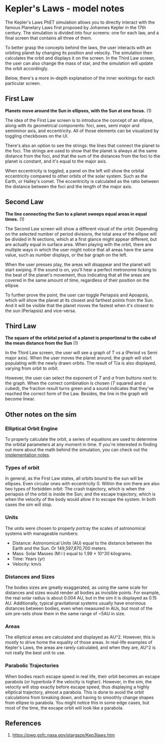 # Kepler's Laws - model notes

The Kepler's Laws PhET simulation allows you to directly interact with the famous Planetary Laws first proposed by Johannes Kepler in the 17th century. The simulation is divided into four screens: one for each law, and a final screen that contains all three of them. 

To better grasp the concepts behind the laws, the user interacts with an orbiting planet by changing its position and velocity. The simulation then calculates the orbit and displays it on the screen. In the Third Law screen, the user can also change the mass of star, and the simulation will update the orbit accordingly.

Below, there's a more in-depth explanation of the inner workings for each particular screen.

## First Law
**Planets move around the Sun in ellipses, with the Sun at one focus.** (1)

The idea of the First Law screen is to introduce the concept of an ellipse, along with its geometrical components: foci, axes, semi major and semiminor axis, and eccentricity. All of those elements can be visualized by toggling checkboxes on the UI.

There's also an option to see the strings: the lines that connect the planet to the foci. The strings are used to show that the planet is always at the same distance from the foci, and that the sum of the distances from the foci to the planet is constant, and it's equal to the major axis.

When eccentricity is toggled, a panel on the left will show the orbital eccentricity compared to other orbits of the solar system. Such as the Earth, or Halley's comet. The eccentricity is calculated as the ratio between the distance between the foci and the length of the major axis.

## Second Law

**The line connecting the Sun to a planet sweeps
equal areas in equal times.** (1)

The Second Law screen will show a different visual of the orbit: Depending on the selected number of period divisions, the total area of the ellipse will be divided in N sections, which at a first glance might appear different, but are actually equal in surface area. When playing with the orbit, there are multiple ways in which the user might notice that all areas have the same value, such as number displays, or the bar graph on the left.

When the user presses play, the areas will disappear and the planet will start swiping. If the sound is on, you'll hear a perfect metronome ticking to the beat of the planet's movement, thus indicating that all the areas are covered in the same amount of time, regardless of their position on the ellipse.

To further prove the point, the user can toggle Periapsis and Apoapsis, which will show the planet at its closest and farthest points from the Sun. And it will be visible that the planet moves the fastest when it's closest to the sun (Periapsis) and vice-versa.

## Third Law
**The square of the orbital period of a planet is proportional
to the cube of the mean distance from the Sun** (1)

In the Third Law screen, the user will see a graph of T vs a (Period vs Semi major axis). When the user moves the planet around, the graph will start populating with the newly drawn orbits. The result of T/a is also displayed, varying from orbit to orbit.

However, the user can select the exponent of _T_ and _a_ from buttons next to the graph. When the correct combination is chosen (_T_ squared and _a_ cubed), the fraction result turns green and a sound indicates that they've reached the correct form of the Law. Besides, the line in the graph will become linear.

## Other notes on the sim

### Elliptical Orbit Engine
To properly calculate the orbit, a series of equations are used to determine the orbital parameters at any moment in time. If you're interested in finding out more about the math behind the simulation, you can check out the [implementation notes](https://github.com/phetsims/keplers-laws/blob/main/doc/implementation-notes.md).

### Types of orbit
In general, as the First Law states, all orbits bound to the sun will be ellipses. Even circular ones with eccentricity 0. Within the sim there are also two types of forbidden orbit: The crash trajectory, which is when the periapsis of the orbit is inside the Sun; and the escape trajectory, which is when the velocity of the body would allow it to escape the system. In both cases the sim will stop.

### Units
The units were chosen to properly portray the scales of astronomical systems with manageable numbers:
* Distance: Astronomical Units (AU) equal to the distance between the Earth and the Sun. Or 149,597,870,700 meters.
* Mass: Solar Masses (M☉) equal to 1.99 × 10^30 kilograms.
* Time: Years (yr)
* Velocity: km/s

### Distances and Sizes
The bodies sizes are greatly exaggerated, as using the same scale for distances and sizes would render all bodies as invisible points. For example, the real solar radius is about 0.004 AU, but in the sim it is displayed as 0.15 AU. Additionally, typical gravitational systems usually have enormous distances between bodies, even when measured in AUs, but most of the sim pre-sets show them in the same range of ~5AU in size.

### Areas
The elliptical areas are calculated and displayed as AU^2. However, this is mostly to drive home the equality of those areas. In real-life examples of Kepler's Laws, the areas are rarely calculated, and when they are, AU^2 is not really the best unit to use.

### Parabolic Trajectories
When bodies reach escape speed in real life, their orbit becomes an escape parabola (or hyperbola if the velocity is higher). However, in the sim, the velocity will stop exactly before escape speed, thus displaying a highly elliptical trajectory, almost a parabola. This is done to avoid the orbit calculations from breaking down, and having to smoothly change shapes from ellipse to parabola. You might notice this in some edge cases, but most of the time, the escape orbit will look like a parabola.

## References
1. https://pwg.gsfc.nasa.gov/stargaze/Kep3laws.htm
